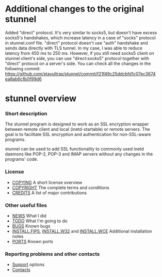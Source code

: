 # Additional changes to the original stunnel
Added "direct" protocol. It's very similar to socks5, but doesn't have excess socks5's handshakes, which increase latency in a case of "socks" protocol in stunnel.conf file. "direct" protocol doesn't use "auth" handshake and sends data directly with TLS tunnel. In my case, I was able to reduce latency from 450 ms to 250 ms. However, if you still need socks5 client on stunnel client's side, you can use "direct:socks5" protocol together with "direct" protocol on a server's side. You can check all the changes in the following commit: https://github.com/stavultras/stunnel/commit/f21f49c25ddcbfd1c07ec3674ea8ab6cfb0f99d6


# stunnel overview


### Short description

The stunnel program is designed to work as an SSL encryption
wrapper between remote client and local (inetd-startable) or
remote servers. The goal is to facilitate SSL encryption and
authentication for non-SSL-aware programs.

stunnel can be used to add  SSL  functionality  to  commonly
used  inetd  daemons  like  POP-2,  POP-3  and  IMAP servers
without any changes in the programs' code.

### License

* [COPYING](COPYING.md) A short license overview
* [COPYRIGHT](COPYRIGHT.md) The complete terms and conditions
* [CREDITS](CREDITS.md) A list of major contributions

### Other useful files

* [NEWS](NEWS.md) What I did
* [TODO](TODO.md) What I'm going to do
* [BUGS](BUGS.md) Known bugs
* [INSTALL.FIPS](INSTALL.FIPS.md), [INSTALL.W32](INSTALL.W32.md) and
  [INSTALL.WCE](INSTALL.WCE.md) Additional installation notes
* [PORTS](PORTS.md) Known ports

### Reporting problems and other contacts

* [Support](https://www.stunnel.org/support.html) options
* [Contacts](https://www.stunnel.org/contact.html)
